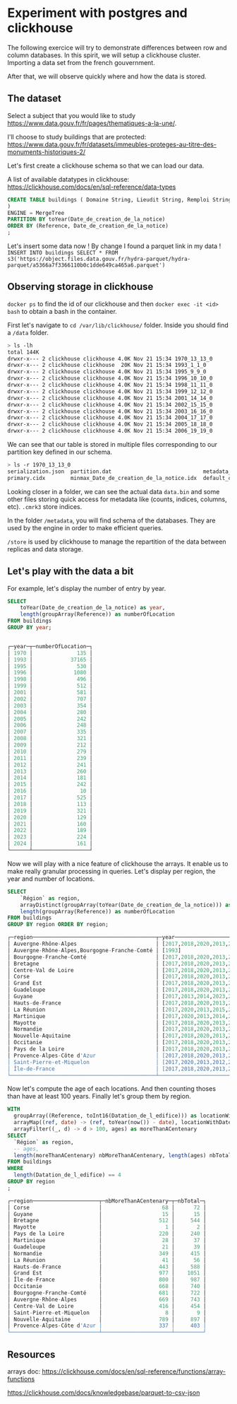 # Experiment with postgres and clickhouse

The following exercice will try to demonstrate differences between row and
column databases. In this spirit, we will setup a clickhouse cluster. Importing
a data set from the french gouvernment.

After that, we will observe quickly where and how the
data is stored. 

## The dataset

Select a subject that you would like to study https://www.data.gouv.fr/fr/pages/thematiques-a-la-une/.

I'll choose to study buildings that are protected:
https://www.data.gouv.fr/fr/datasets/immeubles-proteges-au-titre-des-monuments-historiques-2/

Let's first create a clickhouse schema so that we can load our data.

A list of available datatypes in clickhouse: https://clickhouse.com/docs/en/sql-reference/data-types

```sql
CREATE TABLE buildings ( Domaine String, Lieudit String, Remploi String, `Région` String, Cadastre String, Copyright String, Reference String, Historique String, `Département` String, Observations String, Date_de_Label String, Liens_externes String, Cadre_de_l_etude String, Typologie_de_plan String, Type_de_couverture String, Adresse_forme_index String, Auteur_de_l_edifice String, Commune_forme_index String, Identifiant_Agregee String, Partie_constituante String, Typologie_du_dossier String, etat_de_conservation String, Datation_de_l_edifice String, Genre_du_destinataire String, Precision_affectataire String, Nature_de_la_protection String, Reference_a_un_ensemble String, Typologie_du_couvrement String, Adresse_forme_editoriale String, Commune_forme_editoriale String, Description_de_l_edifice String, Materiaux_du_gros_oeuvre String, Denomination_de_l_edifice String, Justification_attribution String, Lien_vers_la_base_Joconde String, Lien_vers_la_base_Palissy String, Materiaux_de_la_couverture String, Precision_de_la_protection String, Typologie_de_la_protection String, Lien_vers_la_base_Archiv_MH String, Personnes_liees_a_l_edifice String, coordonnees_au_format_WGS84 String, Departement_format_numerique String, Justification_de_la_datation String, Precision_de_la_localisation String, Titre_editorial_de_la_notice String, Date_de_creation_de_la_notice Date, Description_de_l_iconographie String, Partie_d_elevation_exterieure String, Precision_sur_la_denomination String, Statut_juridique_de_l_edifice String, Autre_appellation_de_l_edifice String, COG_Insee_lors_de_la_protection String, Date_de_la_derniere_mise_a_jour Date, Partie_constituante_non_etudiee String, Destination_actuelle_de_l_edifice String, Date_et_typologie_de_la_protection String, Typologie_de_la_zone_de_protection String, Elements_remarquables_dans_l_edifice String, Indexation_iconographique_normalisee String, Precision_sur_le_statut_de_l_edifice String, Vocable___pour_les_edifices_cultuels String, Description_de_l_elevation_interieure String, Technique_du_decor_porte_de_l_edifice String, Etablissement_affectataire_de_l_edifice String, Format_abrege_du_siecle_de_construction String, Source_de_l_energie_utilisee_par_l_edifice String, Couverts_ou_decouverts_du_jardin_de_l_edifice String, Emplacement__forme_et_structure_de_l_escalier String, References_des_parties_constituantes_etudiees String, Siecle_de_campagne_secondaire_de_construction String, Dimensions_normalisees_des_edicules_uniquement String, Siecle_de_la_campagne_principale_de_construction String, Nom_du_cours_d_eau_traversant_ou_bordant_l_edifice String, Renvoi_vers_une_notice_de_la_base_Merimee_ou_Palissy String, Lieu_de_conservation_d_un_element_architectural_deplace String
)
ENGINE = MergeTree
PARTITION BY toYear(Date_de_creation_de_la_notice)
ORDER BY (Reference, Date_de_creation_de_la_notice)
;
```
Let's insert some data now ! By change I found a parquet link in my data ! 
`INSERT INTO buildings SELECT * FROM s3('https://object.files.data.gouv.fr/hydra-parquet/hydra-parquet/a5366a7f3366110b0c1dde649ca465a6.parquet')`

## Observing storage in clickhouse

`docker ps` to find the id of our clickhouse and then `docker exec -it <id> bash` to obtain a bash in the container.

First let's navigate to `cd /var/lib/clickhouse/` folder. Inside you should find a `/data` folder.

```sh
> ls -lh
total 144K
drwxr-x--- 2 clickhouse clickhouse 4.0K Nov 21 15:34 1970_13_13_0
drwxr-x--- 2 clickhouse clickhouse  20K Nov 21 15:34 1993_1_1_0
drwxr-x--- 2 clickhouse clickhouse 4.0K Nov 21 15:34 1995_9_9_0
drwxr-x--- 2 clickhouse clickhouse 4.0K Nov 21 15:34 1996_10_10_0
drwxr-x--- 2 clickhouse clickhouse 4.0K Nov 21 15:34 1998_11_11_0
drwxr-x--- 2 clickhouse clickhouse 4.0K Nov 21 15:34 1999_12_12_0
drwxr-x--- 2 clickhouse clickhouse 4.0K Nov 21 15:34 2001_14_14_0
drwxr-x--- 2 clickhouse clickhouse 4.0K Nov 21 15:34 2002_15_15_0
drwxr-x--- 2 clickhouse clickhouse 4.0K Nov 21 15:34 2003_16_16_0
drwxr-x--- 2 clickhouse clickhouse 4.0K Nov 21 15:34 2004_17_17_0
drwxr-x--- 2 clickhouse clickhouse 4.0K Nov 21 15:34 2005_18_18_0
drwxr-x--- 2 clickhouse clickhouse 4.0K Nov 21 15:34 2006_19_19_0
```
We can see that our table is stored in multiple files corresponding to our
partition key defined in our schema.

```sh
> ls -r 1970_13_13_0
serialization.json  partition.dat                             metadata_version.txt           data.cmrk3  count.txt    checksums.txt
primary.cidx        minmax_Date_de_creation_de_la_notice.idx  default_compression_codec.txt  data.bin    columns.txt
```

Looking closer in a folder, we can see the actual data `data.bin` and some
other files storing quick access for metadata like (counts, indices, columns,
etc). `.cmrk3` store indices.

In the folder `/metadata`, you will find schema of the databases. They are used
by the engine in order to make efficient queries.

`/store` is used by clickhouse to manage the repartition of the data between
replicas and data storage.

## Let's play with the data a bit
For example, let's display the number of entry by year.

```sql 
SELECT 
    toYear(Date_de_creation_de_la_notice) as year,
    length(groupArray(Reference)) as numberOfLocation
FROM buildings
GROUP BY year;


┌─year─┬─numberOfLocation─┐
│ 1970 │              135 │
│ 1993 │            37165 │
│ 1995 │              530 │
│ 1996 │             1080 │
│ 1998 │              496 │
│ 1999 │              512 │
│ 2001 │              581 │
│ 2002 │              707 │
│ 2003 │              354 │
│ 2004 │              280 │
│ 2005 │              242 │
│ 2006 │              248 │
│ 2007 │              335 │
│ 2008 │              321 │
│ 2009 │              212 │
│ 2010 │              279 │
│ 2011 │              239 │
│ 2012 │              241 │
│ 2013 │              260 │
│ 2014 │              181 │
│ 2015 │              242 │
│ 2016 │               10 │
│ 2017 │              525 │
│ 2018 │              113 │
│ 2019 │              321 │
│ 2020 │              129 │
│ 2021 │              160 │
│ 2022 │              189 │
│ 2023 │              224 │
│ 2024 │              161 │
└──────┴──────────────────┘
```

Now we will play with a nice feature of clickhouse the arrays. It enable us to
make really granular processing in queries. Let's display per region, the year
and number of locations.

```sql
SELECT
    `Région` as region,
    arrayDistinct(groupArray(toYear(Date_de_creation_de_la_notice))) as year,
    length(groupArray(Reference)) as numberOfLocation
FROM buildings
GROUP BY region ORDER BY region;

┌─region───────────────────────────────────────┬─year────────────────────────────────────────────────────────────────────────────────────────────────────────────────────────────────────────────────────┬─numberOfLocation─┐
│ Auvergne-Rhône-Alpes                         │ [2017,2018,2020,2013,2014,2015,2012,2008,2001,2002,2023,2019,2007,1993,2021,2006,1999,1970,2024,1996,2022,1998,2009,2010,2011,2005,2003,2004,1995]      │             4959 │
│ Auvergne-Rhône-Alpes,Bourgogne-Franche-Comté │ [1993]                                                                                                                                                  │                1 │
│ Bourgogne-Franche-Comté                      │ [2017,2018,2020,2013,2014,2015,2012,2008,2001,2002,2023,2019,2007,1993,2021,2006,1999,1970,2024,1996,2022,1998,2009,2010,2011,2005,2003,2004,1995]      │             3738 │
│ Bretagne                                     │ [2017,2018,2020,2013,2014,2015,2012,2008,2001,2002,2023,2019,2007,2021,2006,1999,1993,1970,2024,1996,2022,1998,2009,2010,2011,2005,2003,2004,1995]      │             3218 │
│ Centre-Val de Loire                          │ [2017,2018,2020,2013,2014,2015,2012,2008,2001,2002,2023,2019,2007,2021,2006,1999,1993,1970,2024,1996,2022,1998,2009,2010,2011,2005,2003,2004,1995]      │             2860 │
│ Corse                                        │ [2017,2018,2020,2013,2015,2012,2008,2019,2021,1993,2024,1996,2022,1998,2009,2010,2011,1995]                                                             │              335 │
│ Grand Est                                    │ [2017,2018,2020,2013,2014,2015,2012,2008,2001,2002,2023,2019,2007,2021,2006,1999,1993,1970,2024,1996,2022,1998,2009,2010,2011,2005,2003,2004,1995]      │             4611 │
│ Guadeloupe                                   │ [2017,2018,2020,2013,2014,2015,2008,2019,2007,2006,1999,1993,1970,2016,1998,2009,2005,2003,2004]                                                        │              117 │
│ Guyane                                       │ [2017,2013,2014,2023,2021,1993,1996,2003,1995]                                                                                                          │               90 │
│ Hauts-de-France                              │ [2017,2018,2020,2013,2014,2015,2012,2008,2001,2002,2023,2019,2007,1993,2021,2006,1999,1970,2024,1996,2022,1998,2009,2010,2011,2005,2003,2004,1995]      │             3248 │
│ La Réunion                                   │ [2017,2020,2013,2015,2012,2008,2002,2023,2019,2007,1999,1993,1970,2024,1996,2022,1998,2009,2011,2003,1995]                                              │              201 │
│ Martinique                                   │ [2017,2020,2013,2014,2015,2012,2023,2019,2007,2021,1993,1996,1998,2010,2011,2005,1995]                                                                  │              124 │
│ Mayotte                                      │ [2017,2018,2020,2013,2019,2021]                                                                                                                         │               12 │
│ Normandie                                    │ [2017,2018,2020,2013,2014,2015,2012,2008,2001,2002,2023,2019,2007,2021,2006,1999,1993,1970,2024,1996,2022,1998,2009,2010,2011,2005,2003,2004,1995]      │             3091 │
│ Nouvelle-Aquitaine                           │ [2017,2018,2020,2013,2014,2015,2012,2008,2001,2002,2023,2019,2007,2021,2006,1999,1993,1970,2024,1996,2022,1998,2009,2010,2011,2005,2003,2004,1995]      │             6332 │
│ Occitanie                                    │ [2017,2018,2020,2013,2014,2015,2012,2008,2001,2002,2023,2019,2007,2021,2006,1999,1993,1970,2024,1996,2022,1998,2009,2010,2011,2005,2003,2004,1995]      │             5040 │
│ Pays de la Loire                             │ [2017,2018,2020,2013,2014,2015,2012,2008,2001,2002,2023,2019,2007,2021,2006,1999,1993,1970,2024,1996,2022,1998,2009,2010,2011,2005,2003,2004,1995]      │             2167 │
│ Provence-Alpes-Côte d'Azur                   │ [2017,2018,2020,2013,2014,2015,2012,2008,2001,2002,2023,2019,2007,2021,2006,1999,1993,1970,2024,1996,2022,1998,2009,2010,2011,2005,2003,2004,1995]      │             2368 │
│ Saint-Pierre-et-Miquelon                     │ [2017,2020,2013,2012,2021]                                                                                                                              │               16 │
│ Île-de-France                                │ [2017,2018,2020,2013,2014,2015,2012,2008,2001,2002,2023,2019,2007,2021,2006,1999,1993,1970,2024,1996,2022,2016,1998,2009,2010,2011,2005,2003,2004,1995] │             3944 │
└──────────────────────────────────────────────┴─────────────────────────────────────────────────────────────────────────────────────────────────────────────────────────────────────────────────────────┴──────────────────┘

```

Now let's compute the age of each locations. And then counting thoses than have
at least 100 years. Finally let's group them by region.

```sql 
WITH
  groupArray((Reference, toInt16(Datation_de_l_edifice))) as locationWithDate,
  arrayMap((ref, date) -> (ref, toYear(now()) - date), locationWithDate) as ages,
  arrayFilter((_, d) -> d > 100, ages) as moreThanACentenary
SELECT
  `Région` as region,
  -- ages,
  length(moreThanACentenary) nbMoreThanACentenary, length(ages) nbTotal
FROM buildings
WHERE
  length(Datation_de_l_edifice) == 4
GROUP BY region
;

┌─region─────────────────────┬─nbMoreThanACentenary─┬─nbTotal─┐
│ Corse                      │                   68 │      72 │
│ Guyane                     │                   15 │      15 │
│ Bretagne                   │                  512 │     544 │
│ Mayotte                    │                    1 │       2 │
│ Pays de la Loire           │                  220 │     240 │
│ Martinique                 │                   28 │      37 │
│ Guadeloupe                 │                   21 │      39 │
│ Normandie                  │                  349 │     415 │
│ La Réunion                 │                   41 │      56 │
│ Hauts-de-France            │                  443 │     588 │
│ Grand Est                  │                  977 │    1051 │
│ Île-de-France              │                  800 │     987 │
│ Occitanie                  │                  668 │     740 │
│ Bourgogne-Franche-Comté    │                  681 │     722 │
│ Auvergne-Rhône-Alpes       │                  669 │     743 │
│ Centre-Val de Loire        │                  416 │     454 │
│ Saint-Pierre-et-Miquelon   │                    8 │       9 │
│ Nouvelle-Aquitaine         │                  789 │     897 │
│ Provence-Alpes-Côte d'Azur │                  337 │     403 │
└────────────────────────────┴──────────────────────┴─────────┘
```


## Resources

arrays doc: https://clickhouse.com/docs/en/sql-reference/functions/array-functions

https://clickhouse.com/docs/knowledgebase/parquet-to-csv-json
